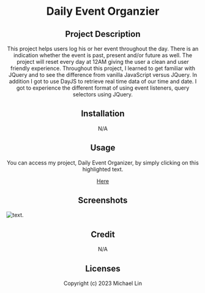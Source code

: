  <h1 align="center"> Daily Event Organzier </h1>

<h2 align="center"> Project Description </h2>
<p align="center"> This project helps users log his or her event throughout the day. There is an indication whether the event is past, present and/or future as well. The project will reset every day at 12AM giving the user a clean and user friendly experience. Throughout this project, I learned to get familiar with JQuery and to see the difference from vanilla JavaScript versus JQuery. In addition I got to use DayJS to retrieve real time data of our time and date. I got to experience the different format of using event listeners, query selectors using JQuery. </p>
  
<h2 align="center"> Installation </h2>
<p align="center"> N/A </p>

<h2 align="center"> Usage </h2>
<p align="center"> You can access my project, Daily Event Organizer, by simply clicking on this highlighted text. </p>
<p align="center"> <a href="https://michaelx626.github.io/Most-Secure-Password-Generator/index.html" target="_blank"> Here </a> </p>

<h2 align="center"> Screenshots </h2>

![text](https://github.com/Michaelx626/Most-Secure-Password-Generator/blob/main/assets/CSS/Screen%20Shot%202022-12-22%20at%2011.13.55%20PM.png).

<h2 align="center">  Credit </h2>
<p align="center"> N/A

<h2 align="center"> Licenses </h2>
<p align="center"> Copyright (c) 2023 Michael Lin </p>
